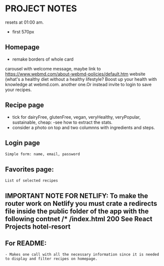 # PROJECT NOTES

resets at 01:00 am.

- first 570px

## Homepage

- remake borders of whole card

carousel with welcome message, maybe link to https://www.webmd.com/about-webmd-policies/default.htm website (what's a healthy diet without a healthy lifestyle? Boost up your health with knowledge at webmd.com. another one.Or instead invite to login to save your recipes.

## Recipe page

- tick for dairyFree, glutenFree, vegan, veryHealthy, veryPopular, sustainable, cheap:
  -see how to extract the stats.
- consider a photo on top and two columnns with ingredients and steps.

## Login page

    Simple form: name, email, password

## Favorites page:

    List of selected recipes

## IMPORTANT NOTE FOR NETLIFY: To make the router work on Netlify you must crate a redirects file inside the public folder of the app with the following contnet /\* /index.html 200 See React Projects hotel-resort

## For README:

    - Makes one call with all the necessary information since it is needed to display and filter recipes on homepage.
